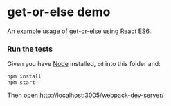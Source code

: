 # get-or-else demo

An example usage of [get-or-else](https://www.npmjs.com/package/get-or-else) using React ES6.

### Run the tests
Given you have [Node](https://nodejs.org/en/) installed, `cd` into this folder and:
```
npm install
npm start
```
Then open [http://localhost:3005/webpack-dev-server/](http://localhost:3005/webpack-dev-server/)
